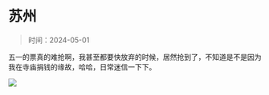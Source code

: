 # 苏州

> 时间：2024-05-01

五一的票真的难抢啊，我甚至都要快放弃的时候，居然抢到了，不知道是不是因为我在寺庙捐钱的缘故，哈哈，日常迷信一下下。

![](/img/travels/suzhou01.jpg)
